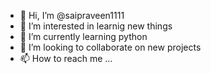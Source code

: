 - 👋 Hi, I’m @saipraveen1111
- 👀 I’m interested in learnig new things
- 🌱 I’m currently learning python
- 💞️ I’m looking to collaborate on new projects
- 📫 How to reach me ...

<!---
saipraveen1111/saipraveen1111 is a ✨ special ✨ repository because its `README.md` (this file) appears on your GitHub profile.
You can click the Preview link to take a look at your changes.
--->

